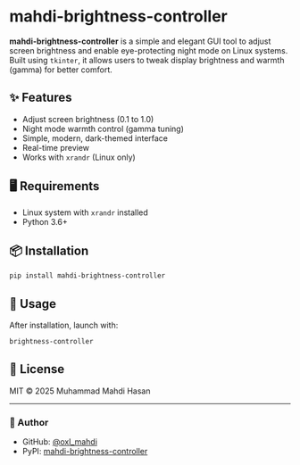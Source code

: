 # mahdi-brightness-controller

**mahdi-brightness-controller** is a simple and elegant GUI tool to adjust screen brightness and enable eye-protecting night mode on Linux systems. Built using `tkinter`, it allows users to tweak display brightness and warmth (gamma) for better comfort.

## ✨ Features

- Adjust screen brightness (0.1 to 1.0)
- Night mode warmth control (gamma tuning)
- Simple, modern, dark-themed interface
- Real-time preview
- Works with `xrandr` (Linux only)

## 🖥️ Requirements

- Linux system with `xrandr` installed
- Python 3.6+

## 📦 Installation

```bash
pip install mahdi-brightness-controller
```

## 🚀 Usage

After installation, launch with:

```bash
brightness-controller
```

## 📄 License

MIT © 2025 Muhammad Mahdi Hasan

---

### 👤 Author

- GitHub: [@oxl_mahdi](https://github.com/oxl-mahdi)
- PyPI: [mahdi-brightness-controller](https://pypi.org/project/mahdi-brightness-controller/)
